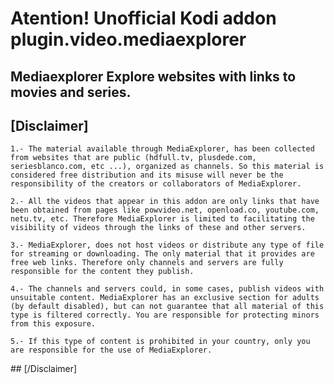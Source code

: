# Atention! Unofficial Kodi addon plugin.video.mediaexplorer

## Mediaexplorer Explore websites with links to movies and series.

## [Disclaimer]

	1.- The material available through MediaExplorer, has been collected from websites that are public (hdfull.tv, plusdede.com, seriesblanco.com, etc ...), organized as channels. So this material is considered free distribution and its misuse will never be the responsibility of the creators or collaborators of MediaExplorer.

	2.- All the videos that appear in this addon are only links that have been obtained from pages like powvideo.net, openload.co, youtube.com, netu.tv, etc. Therefore MediaExplorer is limited to facilitating the visibility of videos through the links of these and other servers.

	3.- MediaExplorer, does not host videos or distribute any type of file for streaming or downloading. The only material that it provides are free web links. Therefore only channels and servers are fully responsible for the content they publish.

	4.- The channels and servers could, in some cases, publish videos with unsuitable content. MediaExplorer has an exclusive section for adults (by default disabled), but can not guarantee that all material of this type is filtered correctly. You are responsible for protecting minors from this exposure.

	5.- If this type of content is prohibited in your country, only you are responsible for the use of MediaExplorer.

## [/Disclaimer]



 



 

 














